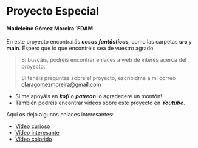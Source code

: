 # Proyecto Especial 

#### Madeleine Gómez Moreira 1ºDAM

 En este proyecto encontrarás ***cosas fantásticas***, como las carpetas **src** y **main**.
Espero que lo que encontréis sea de vuestro agrado.  

> Si buscáis, podréis encontrar enlaces a web de interés acerca del proyecto.
>
> Si tenéis preguntas sobre el proyecto, escribidme a mi correo claragomezmoreira@gmail.com

- Si me apoyáis en __*kofi*__ o __*patreon*__ lo agradeceré un montón!
- También podréis encontrar vídeos sobre este proyecto en __*Youtube*__.  

Aquí os dejo algunos enlaces interesantes:

- [Vídeo curioso](https://youtu.be/nb_DAMg_YaQ?t=221)
- [Vídeo interesante](https://www.youtube.com/watch?v=8NnQs3EtoqU)
- [Vídeo colorido](https://www.youtube.com/watch?v=4aGyEAmXXlY)
